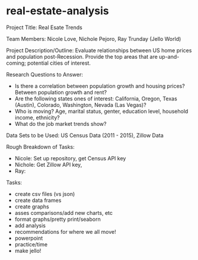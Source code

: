 # real-estate-analysis


Project Title: Real Esate Trends

Team Members: Nicole Love, Nichole Pejoro, Ray Trunday (Jello World)

Project Description/Outline:  Evaluate relationships between US home prices and population post-Recession. Provide the top areas that are up-and-coming; potential cities of interest.

Research Questions to Answer: 
* Is there a correlation between population growth and housing prices? Between population growth and rent?
* Are the following states ones of interest: California, Oregon, Texas (Austin), Colorado, Washington, Nevada (Las Vegas)?
* Who is moving? Age, marital status, genter, education level, household income, ethnicity?
* What do the job market trends show?

Data Sets to be Used: US Census Data (2011 - 2015), Zillow Data


Rough Breakdown of Tasks:
* Nicole: Set up repository, get Census API key
* Nichole: Get Zillow API key, 
* Ray:

Tasks: 
* create csv files (vs json)
* create data frames 
* create graphs
* asses comparisons/add new charts, etc
* format graphs/pretty print/seaborn
* add analysis
* recommendations for where we all move!
* powerpoint
* practice/time
* make jello!
